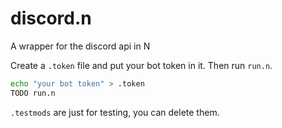 # discord.n

A wrapper for the discord api in N

Create a `.token` file and put your bot token in it. Then run `run.n`.

```sh
echo "your bot token" > .token
TODO run.n
```

`.testmods` are just for testing, you can delete them.
